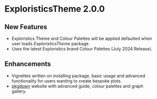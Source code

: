 # ExploristicsTheme 2.0.0

## New Features

* Exploristics Theme and Colour Palettes will be applied defaulted when user
loads *ExploristicsTheme* package.
* Uses the latest Exploristics brand Colour Palettes (July 2024 Release).

## Enhancements

* Vignettes written on installing package, basic usage and advanced functionality
for users wanting to create bespoke plots.
* [pkgdown](https://pkgdown.r-lib.org/) website with advanced guide, 
colour palettes and graph gallery.
